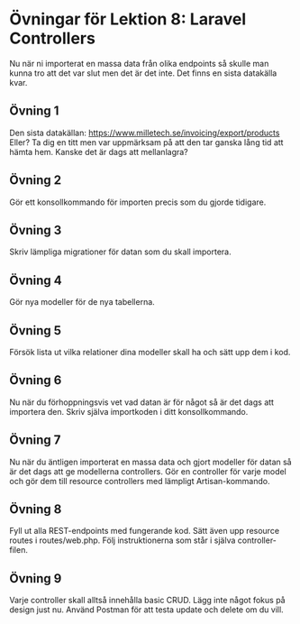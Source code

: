 # Övningar för Lektion 8: Laravel Controllers
Nu när ni importerat en massa data från olika endpoints så skulle man kunna tro att det var slut men det är det inte.
Det finns en sista datakälla kvar.
## Övning 1
Den sista datakällan: https://www.milletech.se/invoicing/export/products
Eller? Ta dig en titt men var uppmärksam på att den tar ganska lång tid att hämta hem.
Kanske det är dags att mellanlagra?
## Övning 2
Gör ett konsollkommando för importen precis som du gjorde tidigare.
## Övning 3
Skriv lämpliga migrationer för datan som du skall importera.
## Övning 4
Gör nya modeller för de nya tabellerna.
## Övning 5
Försök lista ut vilka relationer dina modeller skall ha och sätt upp dem i kod.
## Övning 6
Nu när du förhoppningsvis vet vad datan är för något så är det dags att importera den.
Skriv själva importkoden i ditt konsollkommando.
## Övning 7
Nu när du äntligen importerat en massa data och gjort modeller för datan så är det dags att ge modellerna controllers.
Gör en controller för varje model och gör dem till resource controllers med lämpligt Artisan-kommando.
## Övning 8
Fyll ut alla REST-endpoints med fungerande kod. Sätt även upp resource routes i routes/web.php.
Följ instruktionerna som står i själva controller-filen.
## Övning 9
Varje controller skall alltså innehålla basic CRUD. Lägg inte något fokus på design just nu.
Använd Postman för att testa update och delete om du vill.